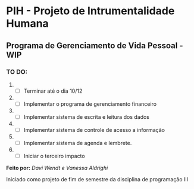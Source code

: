 # PIH - Projeto de Intrumentalidade Humana
## Programa de Gerenciamento de Vida Pessoal - WIP
### TO DO:
  1. - [ ] Terminar até o dia 10/12
  1. - [ ] Implementar o programa de gerenciamento financeiro
  1. - [ ] Implementar sistema de escrita e leitura dos dados
  1. - [ ] Implementar sistema de controle de acesso a informação
  1. - [ ] Implementar sistema de agenda e lembrete.
  1. - [ ] Iniciar o terceiro impacto

__Feito por:__ *Davi Wendt e Vanessa Aldrighi*


Iniciado como projeto de fim de semestre da disciplina de programação III


